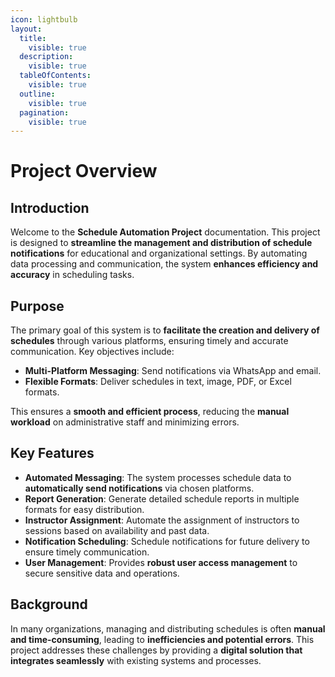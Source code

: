 ```yaml
---
icon: lightbulb
layout:
  title:
    visible: true
  description:
    visible: true
  tableOfContents:
    visible: true
  outline:
    visible: true
  pagination:
    visible: true
---
```

# **Project Overview**

## **Introduction**

Welcome to the **Schedule Automation Project** documentation. This project is designed to **streamline the management and distribution of schedule notifications** for educational and organizational settings. By automating data processing and communication, the system **enhances efficiency and accuracy** in scheduling tasks.

## **Purpose**

The primary goal of this system is to **facilitate the creation and delivery of schedules** through various platforms, ensuring timely and accurate communication. Key objectives include:
- **Multi-Platform Messaging**: Send notifications via WhatsApp and email.
- **Flexible Formats**: Deliver schedules in text, image, PDF, or Excel formats.

This ensures a **smooth and efficient process**, reducing the **manual workload** on administrative staff and minimizing errors.

## **Key Features**

- **Automated Messaging**: The system processes schedule data to **automatically send notifications** via chosen platforms.
- **Report Generation**: Generate detailed schedule reports in multiple formats for easy distribution.
- **Instructor Assignment**: Automate the assignment of instructors to sessions based on availability and past data.
- **Notification Scheduling**: Schedule notifications for future delivery to ensure timely communication.
- **User Management**: Provides **robust user access management** to secure sensitive data and operations.

## **Background**

In many organizations, managing and distributing schedules is often **manual and time-consuming**, leading to **inefficiencies and potential errors**. This project addresses these challenges by providing a **digital solution that integrates seamlessly** with existing systems and processes.
